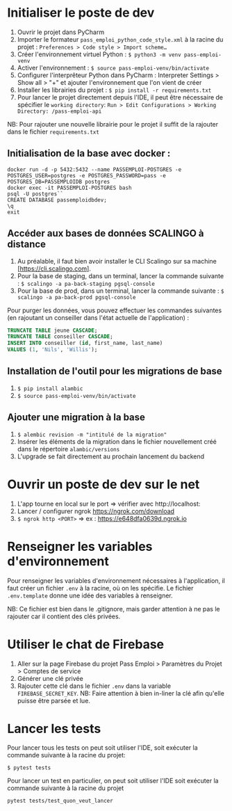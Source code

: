 # Initialiser le poste de dev

1. Ouvrir le projet dans PyCharm
2. Importer le formateur `pass_emploi_python_code_style.xml` à la racine du
   projet : `Preferences > Code style > Import scheme…`
3. Créer l'environnement virtuel Python : `$ python3 -m venv pass-emploi-venv`
4. Activer l'environnement : `$ source pass-emploi-venv/bin/activate`
5. Configurer l'interprêteur Python dans PyCharm : Interpreter Settings > Show all > "+" et ajouter l'environnement que
   l'on vient de créer
6. Installer les librairies du projet : `$ pip install -r requirements.txt`
7. Pour lancer le projet directement depuis l'IDE, il peut être nécessaire de spécifier le `working directory`:
   `Run > Edit Configurations > Working Directory: /pass-emploi-api`

NB: Pour rajouter une nouvelle librairie pour le projet il suffit de la rajouter dans le fichier `requirements.txt`

## Initialisation de la base avec docker :

```shell script
docker run -d -p 5432:5432 --name PASSEMPLOI-POSTGRES -e POSTGRES_USER=postgres -e POSTGRES_PASSWORD=pass -e POSTGRES_DB=PASSEMPLOIDB postgres 
docker exec -it PASSEMPLOI-POSTGRES bash
psql -U postgres``
CREATE DATABASE passemploidbdev;
\q
exit
```

## Accéder aux bases de données SCALINGO à distance

1. Au préalable, il faut bien avoir installer le CLI Scalingo sur sa machine [https://cli.scalingo.com].
2. Pour la base de staging, dans un terminal, lancer la commande
   suivante : `$ scalingo -a pa-back-staging pgsql-console`
3. Pour la base de prod, dans un terminal, lancer la commande suivante : `$ scalingo -a pa-back-prod pgsql-console`

Pour purger les données, vous pouvez effectuer les commandes suivantes (en rajoutant un conseiller dans l'état actuelle
de l'application) :

```sql
TRUNCATE TABLE jeune CASCADE;
TRUNCATE TABLE conseiller CASCADE;
INSERT INTO conseiller (id, first_name, last_name)
VALUES (1, 'Nils', 'Willis');
```

## Installation de l'outil pour les migrations de base

1. `$ pip install alambic`
2. `$ source pass-emploi-venv/bin/activate`

## Ajouter une migration à la base

1. `$ alembic revision -m "intitulé de la migration"`
2. Insérer les éléments de la migration dans le fichier nouvellement créé dans le répertoire `alambic/versions`
3. L'upgrade se fait directement au prochain lancement du backend

# Ouvrir un poste de dev sur le net

1. L'app tourne en local sur le port <PORT> => vérifier avec http://localhost:<PORT>
2. Lancer / configurer ngrok https://ngrok.com/download
3. `$ ngrok http <PORT>` => ex : https://e648dfa0639d.ngrok.io

# Renseigner les variables d'environnement

Pour renseigner les variables d'environnement nécessaires à l'application, il faut créer un fichier `.env` à la racine,
où on les spécifie. Le fichier `.env.template` donne une idée des variables à renseigner.

NB: Ce fichier est bien dans le .gitignore, mais garder attention à ne pas le rajouter car il contient des clés privées.

# Utiliser le chat de Firebase

1. Aller sur la page Firebase du projet Pass Emploi > Paramètres du Projet > Comptes de service
2. Générer une clé privée
3. Rajouter cette clé dans le fichier `.env` dans la variable `FIREBASE_SECRET_KEY`. NB: Faire attention à bien in-liner
   la clé afin qu'elle puisse être parsée et lue.

# Lancer les tests

Pour lancer tous les tests on peut soit utiliser l'IDE, soit exécuter la commande suivante à la racine du projet:

`$ pytest tests`

Pour lancer un test en particulier, on peut soit utiliser l'IDE soit exécuter la commande suivante à la racine du projet

`pytest tests/test_quon_veut_lancer`
